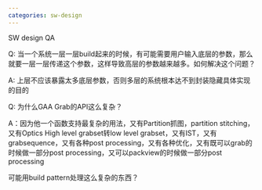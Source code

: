 ```yaml
---
categories: sw-design
---
```

SW design QA



Q: 当一个系统一层一层build起来的时候，有可能需要用户输入底层的参数，那么就要一层一层传递这个参数，这样导致高层的参数越来越多。如何解决这个问题？

A: 上层不应该暴露太多底层参数，否则多层的系统根本达不到封装隐藏具体实现的目的



Q: 为什么GAA Grab的API这么复杂？

A：因为他一个函数支持最复杂的用法，又有Partition抓图，partition stitching，又有Optics High level grabset转low level grabset，又有IST，又有grabsequence，又有各种post processing，又有各种优化，又有既可以grab的时候做一部分post processing，又可以packview的时候做一部分post processing

可能用build pattern处理这么复杂的东西？

